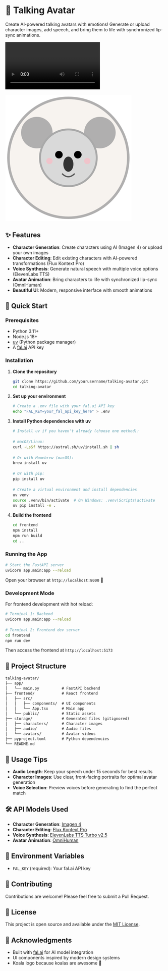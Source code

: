 # 🐨 Talking Avatar

Create AI-powered talking avatars with emotions! Generate or upload character images, add speech, and bring them to life with synchronized lip-sync animations.

![Demo Video](talking-avatar-demo.mp4)

![Koala Logo](koala-logo.svg)

## ✨ Features

- **Character Generation**: Create characters using AI (Imagen 4) or upload your own images
- **Character Editing**: Edit existing characters with AI-powered transformations (Flux Kontext Pro)
- **Voice Synthesis**: Generate natural speech with multiple voice options (ElevenLabs TTS)
- **Avatar Animation**: Bring characters to life with synchronized lip-sync (OmniHuman)
- **Beautiful UI**: Modern, responsive interface with smooth animations

## 🚀 Quick Start

### Prerequisites

- Python 3.11+
- Node.js 18+
- [uv](https://github.com/astral-sh/uv) (Python package manager)
- A [fal.ai](https://fal.ai) API key

### Installation

1. **Clone the repository**
   ```bash
   git clone https://github.com/yourusername/talking-avatar.git
   cd talking-avatar
   ```

2. **Set up your environment**
   ```bash
   # Create a .env file with your fal.ai API key
   echo "FAL_KEY=your_fal_api_key_here" > .env
   ```

3. **Install Python dependencies with uv**
   ```bash
   # Install uv if you haven't already (choose one method):
   
   # macOS/Linux:
   curl -LsSf https://astral.sh/uv/install.sh | sh
   
   # Or with Homebrew (macOS):
   brew install uv
   
   # Or with pip:
   pip install uv

   # Create a virtual environment and install dependencies
   uv venv
   source .venv/bin/activate  # On Windows: .venv\Scripts\activate
   uv pip install -e .
   ```

4. **Build the frontend**
   ```bash
   cd frontend
   npm install
   npm run build
   cd ..
   ```

### Running the App

```bash
# Start the FastAPI server
uvicorn app.main:app --reload
```

Open your browser at `http://localhost:8000` 🎉

### Development Mode

For frontend development with hot reload:

```bash
# Terminal 1: Backend
uvicorn app.main:app --reload

# Terminal 2: Frontend dev server
cd frontend
npm run dev
```

Then access the frontend at `http://localhost:5173`

## 📁 Project Structure

```
talking-avatar/
├── app/
│   └── main.py          # FastAPI backend
├── frontend/            # React frontend
│   ├── src/
│   │   ├── components/  # UI components
│   │   └── App.tsx      # Main app
│   └── public/          # Static assets
├── storage/             # Generated files (gitignored)
│   ├── characters/      # Character images
│   ├── audio/           # Audio files
│   └── avatars/         # Avatar videos
├── pyproject.toml       # Python dependencies
└── README.md
```

## 🎯 Usage Tips

- **Audio Length**: Keep your speech under 15 seconds for best results
- **Character Images**: Use clear, front-facing portraits for optimal avatar generation
- **Voice Selection**: Preview voices before generating to find the perfect match

## 🛠️ API Models Used

- **Character Generation**: [Imagen 4](https://fal.ai/models/fal-ai/imagen4/preview)
- **Character Editing**: [Flux Kontext Pro](https://fal.ai/models/fal-ai/flux-pro/kontext)
- **Voice Synthesis**: [ElevenLabs TTS Turbo v2.5](https://fal.ai/models/fal-ai/elevenlabs/tts/turbo-v2.5)
- **Avatar Animation**: [OmniHuman](https://fal.ai/models/fal-ai/bytedance/omnihuman)

## 🔑 Environment Variables

- `FAL_KEY` (required): Your fal.ai API key

## 🤝 Contributing

Contributions are welcome! Please feel free to submit a Pull Request.

## 📄 License

This project is open source and available under the [MIT License](LICENSE).

## 🙏 Acknowledgments

- Built with [fal.ai](https://fal.ai) for AI model integration
- UI components inspired by modern design systems
- Koala logo because koalas are awesome 🐨
